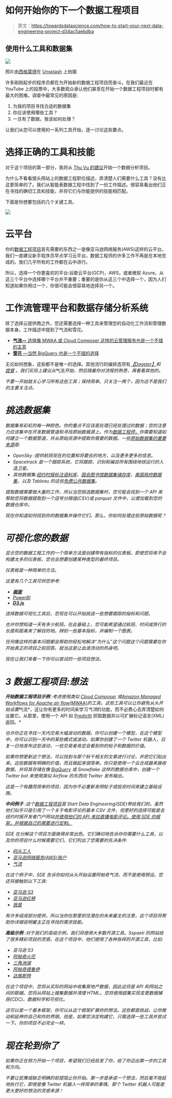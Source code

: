 # 如何开始你的下一个数据工程项目

> 原文：<https://towardsdatascience.com/how-to-start-your-next-data-engineering-project-d34ac5aebdba>

## 使用什么工具和数据集

![](img/4199e4cb11b826f6610cec90c38465fa.png)

照片由[西格蒙德](https://unsplash.com/@sigmund?utm_source=medium&utm_medium=referral)在 [Unsplash](https://unsplash.com?utm_source=medium&utm_medium=referral) 上拍摄

许多刚刚起步的程序员都在为开始新的数据工程项目而奋斗。在我们最近在 YouTube 上的投票中，大多数观众承认他们甚至在开始一个数据工程项目时都有最大的困难。调查中最常见的原因是:

1.  为我的项目寻找合适的数据集
2.  你应该使用哪些工具？
3.  一旦有了数据，我该如何处理？

让我们从您可以使用的一系列工具开始，逐一讨论这些要点。

# 选择正确的工具和技能

对于这个项目的第一部分，我将从 [Thu Vu 的建议](https://www.youtube.com/watch?v=XYKuslcJp7A)开始一个数据分析项目。

为什么不看看猎头网站上的数据工程职位描述，弄清楚人们需要什么工具？没有比这更简单的了。我们从智能表数据工程中找到了一份工作描述。很容易看出他们正在寻找的确切工具和技能，并将它们与你能提供的技能相匹配。

下面是你想要包括的几个关键工具。

![](img/72c22e67202a4b4755d832b5b6028976.png)

# 云平台

你的[数据工程项目](https://www.youtube.com/watch?v=385mKftVr3I&)首先需要的东西之一是像亚马逊网络服务(AWS)这样的云平台。我们一直建议新手程序员早点学习云平台。数据工程师的许多工作不再是在本地完成的。我们几乎所有的工作都在云中进行。

所以，选择一个你更喜欢的平台:谷歌云平台(GCP)，AWS，或者微软 Azure。从这三个平台中选择哪个平台并不重要；重要的是你从这三个中选择一个，因为人们知道如果你用过一个，你很可能会很容易地选择另一个。

# 工作流管理平台和数据存储分析系统

除了选择云提供商之外，您还需要选择一种工具来管理您的自动化工作流和管理数据本身。工作描述中提到了气流和雪花。

*   [**气流—** 选择像 MWAA 或 Cloud Composer 这样的云管理服务也是一个不错的主意](https://www.youtube.com/watch?v=eTtrsGc4Wd4)
*   [**雪花** —当然 BigQuery 也是一个不错的选择](https://seattledataguy.substack.com/p/snowflake-vs-bigquery-two-cloud-data?s=w)

无论如何想象，这些都不是唯一的选择。其他流行的编排选项有[*【Dagster】*](https://dagster.io/)*和 [*提督*](https://www.prefect.io/) 。我们实际上建议从*气流*开始，然后随着你对流程的熟悉，再看看其他的。*

*不要一开始就关心学习所有这些工具；保持简单。只关注一两个，因为这不是我们的主要关注点。*

# *挑选数据集*

*数据集有彩虹的每一种颜色。你的重点不应该是处理已经处理过的数据；您的注意力应该集中在开发数据管道和寻找原始数据源上。作为[数据工程师，](https://www.theseattledataguy.com/is-data-engineering-for-you-maybe-youre-a-recovering-data-scientist/)你需要知道如何建立一个数据管道，并从原始资源中提取你需要的数据。一些[原始数据集的重要来源](https://www.youtube.com/watch?v=LJkVvNWlO0g)是:*

*   *OpenSky :提供航班现在的位置和将要去的地方，以及更多更多的信息。*
*   *Spacetrack 是一个跟踪系统，它将跟踪、识别和编目所有围绕地球运行的人造卫星。*
*   *其他数据集:[纽约时报标注语料库](https://catalog.ldc.upenn.edu/LDC2008T19)，[国会图书馆数据集储存库](https://guides.loc.gov/datasets/repositories)，[美国政府数据集](https://data.gov/)，以及 Tableau 的这些[免费公共数据集](https://www.tableau.com/learn/articles/free-public-data-sets)。*

*提取数据需要做大量的工作，所以当您挑选数据集时，您可能会找到一个 API 来帮助您将数据提取到一个逗号分隔值(CSV)或 parquet 文件中，以便加载到您的数据仓库中。*

*现在你知道如何找到你的数据集并操作它们。那么，你如何处理这些原始数据呢？*

# *可视化您的数据*

*显示您的数据工程工作的一个简单方法是创建带有指标的仪表板。即使您将来不会构建太多的仪表板，您也会想要创建某种类型的最终项目。*

*仪表板是一种简单的方法。*

*这里有几个工具可供您参考:*

*   *[**画面**](https://www.tableau.com/)*
*   *[PowerBI](https://powerbi.microsoft.com/en-us/landing/free-account/?&ef_id=CjwKCAjwo8-SBhAlEiwAopc9W9kbHliQ_kOFZcScsos7JNyPDooe2wulwb1L__QfHuuPxgmkZbJKNBoCtboQAvD_BwE:G:s&OCID=AID2202141_SEM_CjwKCAjwo8-SBhAlEiwAopc9W9kbHliQ_kOFZcScsos7JNyPDooe2wulwb1L__QfHuuPxgmkZbJKNBoCtboQAvD_BwE:G:s&gclid=CjwKCAjwo8-SBhAlEiwAopc9W9kbHliQ_kOFZcScsos7JNyPDooe2wulwb1L__QfHuuPxgmkZbJKNBoCtboQAvD_BwE)*
*   *[**D3.js**](https://d3js.org/)*

*选择数据可视化工具后，您现在可以开始挑选一些想要跟踪的指标和问题。*

*也许你想知道一天有多少航班。在此基础上，您可能希望通过航班、时间或旅行的长度和距离来了解目的地。辨别一些基本指标，并编制一个图表。*

*任何像这样的基本问题都会帮助你轻松地解决“为什么”这个问题这个问题需要在你开始真正的项目之前回答。就当这是让血液流动的热身吧。*

*现在让我们来看一下你可以尝试的一些项目想法。*

# *3 数据工程项目:想法*

****开始数据工程项目示例*** :考虑使用类似 [Cloud Composer](https://cloud.google.com/composer) 或[Amazon Managed Workflows for Apache air flow(MWAA)](https://www.theseattledataguy.com/what-is-managed-workflows-for-apache-airflow-on-aws-and-why-companies-should-migrate-to-it/#page-content)的工具。这些工具可以让你避免从头开始设置*气流*，这让你有更多的时间来学习*气流*的功能，而不必费心去弄清楚如何设置它。从那里，使用一个 API 如 [PredictIt](https://www.predictit.org/) 抓取数据并以可扩展标记语言(XML)返回。*

*也许你正在寻找一天内交易大幅波动的数据。你可以创建一个模型，在这个模型中，你可以识别一天中的某些模式或波动。如果你创建了一个 Twitter 机器人，日复一日地发布这些波动，一些交易者肯定会看到你的帖子和数据的价值。*

*如果你想更新这个想法，可以找到与那个秋千相关的文章进行讨论，并把它们贴出来。这些数据有明确的价值，而且做起来很简单。你只是使用一个云合成器来接收数据，并将其存储在像 [BigQuery](https://cloud.google.com/bigquery) 或 *Snowflake* 这样的数据仓库中，创建一个 Twitter bot 来使用类似 Airflow 的东西向 Twitter 发布输出。*

*这是一个有趣而简单的项目，因为你不必重新发明轮子或投资时间来建立基础设施。*

****中间例子*** :这个[数据工程项目](https://www.startdataengineering.com/post/data-engineering-project-for-beginners-batch-edition/)是 Start Data Engineering(SDE)带给我们的。虽然他们似乎只是引用了一个关于电影评论的基本 CSV 文件，但更好的选择可能是去纽约时报开发者门户网站[并使用他们的 API 来拉直播电影评论。使用 SDE 的框架，并根据自己的需要进行定制。](https://developer.nytimes.com/)*

*SDE 在分解这个项目方面做得非常出色。它们确切地告诉你你需要什么工具，以及你的项目什么时候需要它们。它们列出了您需要的先决条件:*

*   *[码头工人](https://www.docker.com/)*
*   *[亚马逊网络服务(AWS)账户](http://aws.amazon.com/)*
*   *[气流](https://airflow.apache.org/)*

*在这个例子中，SDE 告诉你如何从头开始设置阿帕奇气流，而不是使用预设。您还将接触到以下工具:*

*   *[亚马逊 S3](https://aws.amazon.com/s3/)*
*   *[亚马逊红移](https://aws.amazon.com/redshift/)*
*   *[我是](https://theiam.org/)*

*有许多组成部分提供，所以当你在那里抓住潜在的未来雇主的注意，这个项目将帮助你详细说明雇主正在寻找的需求技能。*

****高级示例*** :对于我们的高级示例，我们将使用大多数开源工具。Sspaeti 的网站给了很多精彩项目的灵感。在这个项目中，他们使用了各种各样的开源工具，比如:*

*   *亚马逊 S3*
*   *[阿帕奇火花](https://spark.apache.org/)*
*   *[三角洲湖](https://delta.io/)*
*   *[阿帕奇德鲁伊](https://druid.apache.org/)*
*   *[达格斯特](https://dagster.io/)*

*在这个项目中，您将从实际的网站中收集房地产数据，因此这将是 API 和网站之间的联姻。您将从网站上搜集数据并清理 HTML。您将使用超集实现变更数据捕获(CDC)、数据科学和可视化。*

*这可以是一个基本框架，你可以从这个框架扩展你的想法。这些都是挑战，让你推动和延伸你自己和你的界限。但是，如果您决定构建它，只需选择一些工具并尝试一下。你的项目不必完全一样。*

# *现在轮到你了*

*如果你正在努力开始一个项目，希望我们已经启发了你，给了你迈出第一步的工具和方向。*

*不要让犹豫或缺乏明确的前提阻止你开始。第一步是承诺一个想法，然后毫不拖延地执行它，即使是像 Twitter 机器人一样简单的事情。那个 Twitter 机器人可能是更大更好的想法的灵感来源！*